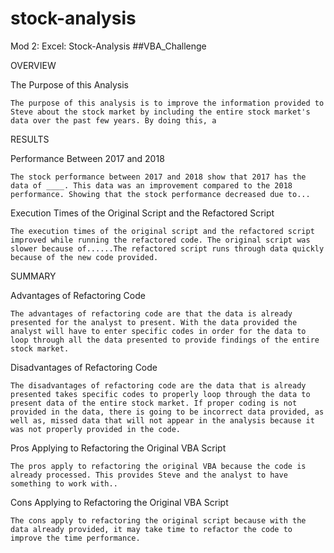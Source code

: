 # stock-analysis
Mod 2: Excel: Stock-Analysis 
##VBA_Challenge

OVERVIEW 

The Purpose of this Analysis 

	The purpose of this analysis is to improve the information provided to Steve about the stock market by including the entire stock market's data over the past few years. By doing this, a  

RESULTS  

Performance Between 2017 and 2018

	The stock performance between 2017 and 2018 show that 2017 has the data of ____. This data was an improvement compared to the 2018 performance. Showing that the stock performance decreased due to... 
  
Execution Times of the Original Script and the Refactored Script 

	The execution times of the original script and the refactored script improved while running the refactored code. The original script was slower because of......The refactored script runs through data quickly because of the new code provided.  

SUMMARY  

Advantages of Refactoring Code 

	The advantages of refactoring code are that the data is already presented for the analyst to present. With the data provided the analyst will have to enter specific codes in order for the data to loop through all the data presented to provide findings of the entire stock market.  

Disadvantages of Refactoring Code 

	The disadvantages of refactoring code are the data that is already presented takes specific codes to properly loop through the data to present data of the entire stock market. If proper coding is not provided in the data, there is going to be incorrect data provided, as well as, missed data that will not appear in the analysis because it was not properly provided in the code.   

Pros Applying to Refactoring the Original VBA Script 

	The pros apply to refactoring the original VBA because the code is already processed. This provides Steve and the analyst to have something to work with.. 

Cons Applying to Refactoring the Original VBA Script 

	The cons apply to refactoring the original script because with the data already provided, it may take time to refactor the code to improve the time performance. 
